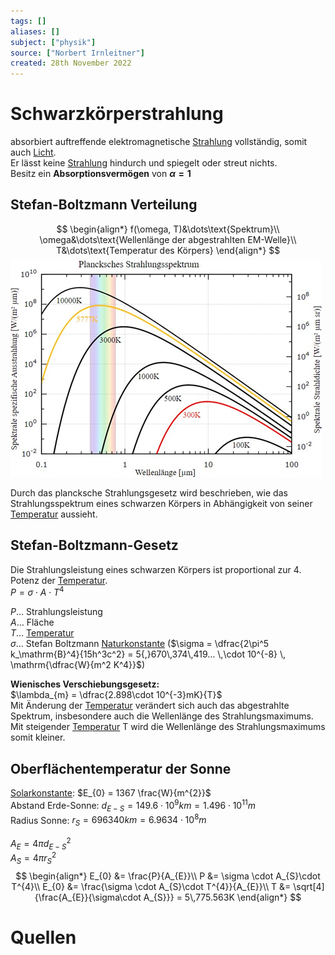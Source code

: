 ```yaml
---
tags: []
aliases: []
subject: ["physik"]
source: ["Norbert Irnleitner"]
created: 28th November 2022
---
```


# Schwarzkörperstrahlung

absorbiert auftreffende elektromagnetische [Strahlung](../chemie/Radioaktivität.md) vollständig, somit auch [Licht](../chemie/Spektralanalyse.md).  
Er lässt keine [Strahlung](../chemie/Radioaktivität.md) hindurch und spiegelt oder streut nichts.  
Besitz ein **Absorptionsvermögen** von **$\alpha=1$**

## Stefan-Boltzmann Verteilung

$$
\begin{align*}
f(\omega, T)&\dots\text{Spektrum}\\
\omega&\dots\text{Wellenlänge der abgestrahlten EM-Welle}\\
T&\dots\text{Temperatur des Körpers}
\end{align*}
$$
![planckStrahlungsspektrum](assets/planckStrahlungsspektrum.png)

Durch das plancksche Strahlungsgesetz wird beschrieben, wie das Strahlungsspektrum eines schwarzen Körpers in Abhängigkeit von seiner [Temperatur](Temperatur%20und%20Teilchenmodell.md) aussieht.

## Stefan-Boltzmann-Gesetz

Die Strahlungsleistung eines schwarzen Körpers ist proportional zur 4. Potenz der [Temperatur](Temperatur%20und%20Teilchenmodell.md).  
$P=\sigma\cdot A\cdot T^{4}$ 

$P\dots$ Strahlungsleistung  
$A\dots$ Fläche  
$T\dots$ [Temperatur](Temperatur%20und%20Teilchenmodell.md)  
$\sigma\dots$ Stefan Boltzmann [Naturkonstante](Konstanten%20Verzeichnis.md) ($\sigma = \dfrac{2\pi^5 k_\mathrm{B}^4}{15h^3c^2} = 5{,}670\,374\,419… \,\cdot 10^{-8} \, \mathrm{\dfrac{W}{m^2 K^4}}$)

**Wienisches Verschiebungsgesetz:**  
$\lambda_{m} = \dfrac{2.898\cdot 10^{-3}mK}{T}$  
Mit Änderung der [Temperatur](Temperatur%20und%20Teilchenmodell.md) verändert sich auch das abgestrahlte Spektrum, insbesondere auch die Wellenlänge des Strahlungsmaximums.  
Mit steigender [Temperatur](Temperatur%20und%20Teilchenmodell.md) T wird die Wellenlänge des Strahlungsmaximums somit kleiner.

## Oberflächentemperatur der Sonne

[Solarkonstante](https://de.wikipedia.org/wiki/Solarkonstante): $E_{0} = 1367 \frac{W}{m^{2}}$  
Abstand Erde-Sonne: $d_{E-S}=149.6\cdot 10^{9}km= 1.496\cdot 10^{11}m$  
Radius Sonne: $r_{S} = 696340km = 6.9634\cdot10^{8}m$

$A_{E} = 4\pi d_{E-S}^{2}$  
$A_{S}= 4\pi r_{S}^{2}$
$$
\begin{align*}
E_{0} &= \frac{P}{A_{E}}\\
P &= \sigma \cdot A_{S}\cdot T^{4}\\
E_{0} &= \frac{\sigma \cdot A_{S}\cdot T^{4}}{A_{E}}\\
T &= \sqrt[4]{\frac{A_{E}}{\sigma\cdot A_{S}}} = 5\,775.563K
\end{align*}
$$

# Quellen